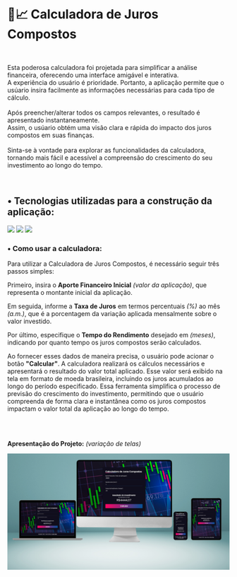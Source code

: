 <h1>🧮📈 Calculadora de Juros Compostos</h1>
<br>
<p>Esta poderosa calculadora foi projetada para simplificar a análise financeira, oferecendo uma interface amigável e interativa.
  <br>A experiência do usuário é prioridade. Portanto, a aplicação permite que o usúario insira facilmente as informações necessárias para cada tipo de cálculo. 
  <br>
  <br>Após preencher/alterar todos os campos relevantes, o resultado é apresentado instantaneamente. 
  <br>Assim, o usúario obtém uma visão clara e rápida do impacto dos juros compostos em suas finanças.
  <br>
  <br>Sinta-se à vontade para explorar as funcionalidades da calculadora, tornando mais fácil e acessível a compreensão do crescimento do seu investimento ao longo do tempo.</p>
<br>
<h2>• Tecnologias utilizadas para a construção da aplicação:</h2>
<img src="https://img.shields.io/badge/HTML5-E34F26?style=for-the-badge&logo=html5&logoColor=white"/> 
<img src="https://img.shields.io/badge/CSS3-1572B6?style=for-the-badge&logo=css3&logoColor=white"/>
<img src="https://img.shields.io/badge/JavaScript-F7DF1E?style=for-the-badge&logo=javascript&logoColor=black"/>
<br>
<h3>• Como usar a calculadora:</h3>
<p>Para utilizar a Calculadora de Juros Compostos, é necessário seguir três passos simples:</p> 
<p>Primeiro, insira o <b>Aporte Financeiro Inicial</b> <i>(valor da aplicação)</i>, 
  que representa o montante inicial da aplicação.</p> 
<p>Em seguida, informe a <b>Taxa de Juros</b> em termos percentuais <i>(%)</i> ao mês <i>(a.m.)</i>, que é a porcentagem da 
  variação aplicada mensalmente sobre o valor investido.</p> 
<p>Por último, especifique o <b>Tempo do Rendimento</b> desejado em <i>(meses)</i>, indicando por quanto tempo 
  os juros compostos serão calculados.</p>
<p>Ao fornecer esses dados de maneira precisa, o usuário pode acionar o botão <b>"Calcular"</b>. A calculadora realizará os cálculos necessários e apresentará
  o resultado do valor total aplicado. Esse valor será exibido na tela em formato de moeda brasileira, incluindo os juros acumulados ao longo do período especificado.
  Essa ferramenta simplifica o processo de previsão do crescimento do investimento, permitindo que o usuário compreenda de forma clara e instantânea 
  como os juros compostos impactam o valor total da aplicação ao longo do tempo.</p>
<br>
<br>
<p><b>Apresentação do Projeto:</b> <i>(variação de telas)</i></p>
<img src="./assets/mockup-calculadora-de-juros-compostos.png"/>

 
